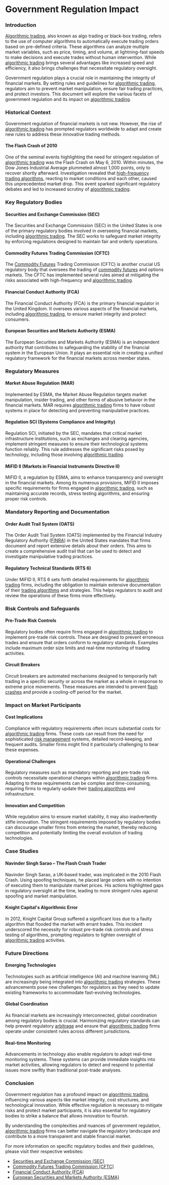 # Government Regulation Impact

### Introduction

[Algorithmic trading](../a/algorithmic_trading.md), also known as algo trading or black-box trading, refers to the use of computer algorithms to automatically execute trading orders based on pre-defined criteria. These algorithms can analyze multiple market variables, such as price, timing, and volume, at lightning-fast speeds to make decisions and execute trades without human intervention. While [algorithmic trading](../a/algorithmic_trading.md) brings several advantages like increased speed and efficiency, it also brings challenges that necessitate regulatory oversight.

Government regulation plays a crucial role in maintaining the integrity of financial markets. By setting rules and guidelines for [algorithmic trading](../a/algorithmic_trading.md), regulators aim to prevent market manipulation, ensure fair trading practices, and protect investors. This document will explore the various facets of government regulation and its impact on [algorithmic trading](../a/algorithmic_trading.md).

### Historical Context

Government regulation of financial markets is not new. However, the rise of [algorithmic trading](../a/algorithmic_trading.md) has prompted regulators worldwide to adapt and create new rules to address these innovative trading methods.

#### The Flash Crash of 2010

One of the seminal events highlighting the need for stringent regulation of [algorithmic trading](../a/algorithmic_trading.md) was the Flash Crash on May 6, 2010. Within minutes, the Dow Jones Industrial Average plummeted almost 1,000 points, only to recover shortly afterward. Investigation revealed that [high-frequency trading algorithms](../h/high-frequency_trading_algorithms.md), reacting to market conditions and each other, caused this unprecedented market drop. This event sparked significant regulatory debates and led to increased scrutiny of [algorithmic trading](../a/algorithmic_trading.md).

### Key Regulatory Bodies

#### Securities and Exchange Commission (SEC)

The Securities and Exchange Commission (SEC) in the United States is one of the primary regulatory bodies involved in overseeing financial markets, including [algorithmic trading](../a/algorithmic_trading.md). The SEC works to safeguard market integrity by enforcing regulations designed to maintain fair and orderly operations.

#### Commodity Futures Trading Commission (CFTC)

The [Commodity Futures](../c/commodity_futures.md) Trading Commission (CFTC) is another crucial US regulatory body that oversees the trading of [commodity futures](../c/commodity_futures.md) and options markets. The CFTC has implemented several rules aimed at mitigating the risks associated with high-frequency and [algorithmic trading](../a/algorithmic_trading.md).

#### Financial Conduct Authority (FCA)

The Financial Conduct Authority (FCA) is the primary financial regulator in the United Kingdom. It oversees various aspects of the financial markets, including [algorithmic trading](../a/algorithmic_trading.md), to ensure market integrity and protect consumers.

#### European Securities and Markets Authority (ESMA)

The European Securities and Markets Authority (ESMA) is an independent authority that contributes to safeguarding the stability of the financial system in the European Union. It plays an essential role in creating a unified regulatory framework for the financial markets across member states.

### Regulatory Measures

#### Market Abuse Regulation (MAR)

Implemented by ESMA, the Market Abuse Regulation targets market manipulation, insider trading, and other forms of abusive behavior in the financial markets. MAR requires [algorithmic trading](../a/algorithmic_trading.md) firms to have robust systems in place for detecting and preventing manipulative practices.

#### Regulation SCI (Systems Compliance and Integrity)

Regulation SCI, initiated by the SEC, mandates that critical market infrastructure institutions, such as exchanges and clearing agencies, implement stringent measures to ensure their technological systems function reliably. This rule addresses the significant risks posed by technology, including those involving [algorithmic trading](../a/algorithmic_trading.md).

#### MiFID II (Markets in Financial Instruments Directive II)

MiFID II, a regulation by ESMA, aims to enhance transparency and oversight in the financial markets. Among its numerous provisions, MiFID II imposes specific requirements for firms engaged in [algorithmic trading](../a/algorithmic_trading.md), such as maintaining accurate records, stress testing algorithms, and ensuring proper risk controls.

### Mandatory Reporting and Documentation

#### Order Audit Trail System (OATS)

The Order Audit Trail System (OATS) implemented by the Financial Industry Regulatory Authority ([FINRA](../f/finra.md)) in the United States mandates that firms document and report extensive details about their orders. This aims to create a comprehensive audit trail that can be used to detect and investigate manipulative trading practices.

#### Regulatory Technical Standards (RTS 6)

Under MiFID II, RTS 6 sets forth detailed requirements for [algorithmic trading](../a/algorithmic_trading.md) firms, including the obligation to maintain extensive documentation of their [trading algorithms](../t/trading_algorithms.md) and strategies. This helps regulators to audit and review the operations of these firms more effectively.

### Risk Controls and Safeguards

#### Pre-Trade Risk Controls

Regulatory bodies often require firms engaged in [algorithmic trading](../a/algorithmic_trading.md) to implement pre-trade risk controls. These are designed to prevent erroneous trades and ensure that orders conform to regulatory standards. Examples include maximum order size limits and real-time monitoring of trading activities.

#### Circuit Breakers

Circuit breakers are automated mechanisms designed to temporarily halt trading in a specific security or across the market as a whole in response to extreme price movements. These measures are intended to prevent [flash crashes](../f/flash_crashes.md) and provide a cooling-off period for the market.

### Impact on Market Participants

#### Cost Implications

Compliance with regulatory requirements often incurs substantial costs for [algorithmic trading](../a/algorithmic_trading.md) firms. These costs can result from the need for sophisticated [risk management](../r/risk_management.md) systems, detailed record-keeping, and frequent audits. Smaller firms might find it particularly challenging to bear these expenses.

#### Operational Challenges

Regulatory measures such as mandatory reporting and pre-trade risk controls necessitate operational changes within [algorithmic trading](../a/algorithmic_trading.md) firms. Adapting to these requirements can be complex and time-consuming, requiring firms to regularly update their [trading algorithms](../t/trading_algorithms.md) and infrastructure.

#### Innovation and Competition

While regulation aims to ensure market stability, it may also inadvertently stifle innovation. The stringent requirements imposed by regulatory bodies can discourage smaller firms from entering the market, thereby reducing competition and potentially limiting the overall evolution of trading technologies.

### Case Studies

#### Navinder Singh Sarao – The Flash Crash Trader

Navinder Singh Sarao, a UK-based trader, was implicated in the 2010 Flash Crash. Using spoofing techniques, he placed large orders with no intention of executing them to manipulate market prices. His actions highlighted gaps in regulatory oversight at the time, leading to more stringent rules against spoofing and market manipulation.

#### Knight Capital's Algorithmic Error

In 2012, Knight Capital Group suffered a significant loss due to a faulty algorithm that flooded the market with errant trades. This incident underscored the necessity for robust pre-trade risk controls and stress testing of algorithms, prompting regulators to tighten oversight of [algorithmic trading](../a/algorithmic_trading.md) activities.

### Future Directions

#### Emerging Technologies

Technologies such as artificial intelligence (AI) and machine learning (ML) are increasingly being integrated into [algorithmic trading](../a/algorithmic_trading.md) strategies. These advancements pose new challenges for regulators as they need to update existing frameworks to accommodate fast-evolving technologies.

#### Global Coordination

As financial markets are increasingly interconnected, global coordination among regulatory bodies is crucial. Harmonizing regulatory standards can help prevent regulatory [arbitrage](../a/arbitrage.md) and ensure that [algorithmic trading](../a/algorithmic_trading.md) firms operate under consistent rules across different jurisdictions.

#### Real-time Monitoring

Advancements in technology also enable regulators to adopt real-time monitoring systems. These systems can provide immediate insights into market activities, allowing regulators to detect and respond to potential issues more swiftly than traditional post-trade analyses.

### Conclusion

Government regulation has a profound impact on [algorithmic trading](../a/algorithmic_trading.md), influencing various aspects like market integrity, cost structures, and technological innovation. While effective regulation is necessary to mitigate risks and protect market participants, it is also essential for regulatory bodies to strike a balance that allows innovation to flourish.

By understanding the complexities and nuances of government regulation, [algorithmic trading](../a/algorithmic_trading.md) firms can better navigate the regulatory landscape and contribute to a more transparent and stable financial market.

For more information on specific regulatory bodies and their guidelines, please visit their respective websites:

- [Securities and Exchange Commission (SEC)](https://www.sec.gov/)
- [Commodity Futures Trading Commission (CFTC)](https://www.cftc.gov/)
- [Financial Conduct Authority (FCA)](https://www.fca.org.uk/)
- [European Securities and Markets Authority (ESMA)](https://www.esma.europa.eu/)
